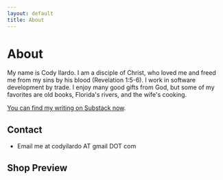 ```yaml
---
layout: default
title: About
---
```

# About

My name is Cody Ilardo. I am a disciple of Christ, who loved me and freed me from my sins by his blood (Revelation 1:5-6). I work in software development by trade. I enjoy many good gifts from God, but some of my favorites are old books, Florida's rivers, and the wife's cooking.

[You can find my writing on Substack now](https://codyilardo.substack.com/). 

## Contact 

- Email me at codyilardo AT gmail DOT com

## Shop Preview

<script type="text/javascript" src="https://www.redbubble.com/assets/external_portfolio.js"></script>
<script id="rb-xzfcxvzx" type="text/javascript">new RBExternalPortfolio('www.redbubble.com', 'ilardocallig', 3, 3).renderIframe();</script>